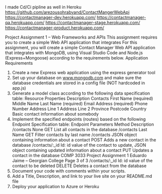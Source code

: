 I made Cd/Ci pipline as well in Heroku 
https://github.com/arezousohrabvand/ContactMangerWebApi
https://contactmanager-dev.herokuapp.com/
https://contactmanager-qa.herokuapp.com/
https://contactmanager-stage.herokuapp.com/
https://contactmanager-product.herokuapp.com/

Project Assignment 1 – Web Frameworks and APIs
This assignment requires you to create a simple Web API application that integrates
For this assignment, you will create a simple Contact Manager Web API application that
integrates with MongoDB, using Visual Studio Code and Node.js (Express+Mongoose)
according to the requirements below.
Application Requirements
1. Create a new Express web application using the express generator tool
2. Set up your database on www.mongodb.com and make sure the database
credentials are stored in a config file (NOT hardcoded in app.js)
3. Generate a model class according to the following data specification table:
Resource Properties Description
Contacts First Name (required)
Middle Name
Last Name (required)
Email Address (required)
Phone Number
Address Line 1
Address Line 2
Province
Postcode
Country
Basic contact information
about somebody
4. Implement the specified endpoints (routes) based on the following Endpoint
Specification table:
Endpoint Parameters Method Description
/contacts None GET List all contacts in
the database
/contacts Last Name GET Filter contacts by
last name
/contacts JSON object
containing
information about
a contact
POST Adds a new
contact in the
database
/contacts/:_id Id: id value of the
contact to update,
JSON object
containing
updated
information about
a contact
PUT Updates a contact
in the database
COMP 3033 Project Assignment 1
Eduardo Jaime – Georgian College
Page 3 of 3
/contacts/:_id Id: id value of the
contact to be
deleted
DELETE Deletes a contact
from the database
5. Document your code with comments within your scripts.
6. Add a Title, Description, and link to your live site on your README.md file
7. Deploy your application to Azure or Heroku
